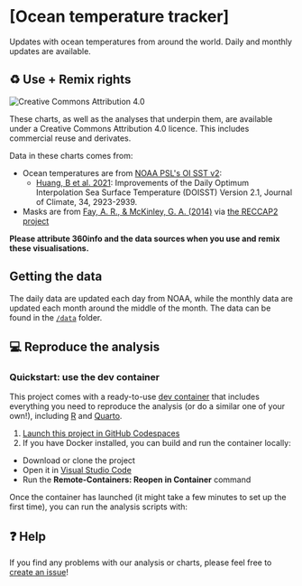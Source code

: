 # [Ocean temperature tracker]

Updates with ocean temperatures from around the world. Daily and monthly updates are available. 

## ♻️ Use + Remix rights

![[Creative Commons Attribution 4.0](https://creativecommons.org/licenses/by/4.0)](https://mirrors.creativecommons.org/presskit/buttons/80x15/png/by.png)

These charts, as well as the analyses that underpin them, are available under a Creative Commons Attribution 4.0 licence. This includes commercial reuse and derivates.

<!-- Do any of the data sources fall under a different licence? If so, describe the licence and which parts of the data fall under it here! if most of it does, change the above and replace LICENCE.md too -->

Data in these charts comes from:

* Ocean temperatures are from [NOAA PSL's OI SST v2](https://psl.noaa.gov/data/gridded/data.noaa.oisst.v2.highres.html):
  - [Huang, B et al. 2021](https://doi.org/10.1175/JCLI-D-20-0166.1): Improvements of the Daily Optimum Interpolation Sea Surface Temperature (DOISST) Version 2.1, Journal of Climate, 34, 2923-2939.
* Masks are from [Fay, A. R., & McKinley, G. A. (2014)](https://doi.org/10.5194/essd-6-273-2014) via [the RECCAP2 project](https://github.com/RECCAP2-ocean/R2-shared-resources/)

**Please attribute 360info and the data sources when you use and remix these visualisations.**

## Getting the data

The daily data are updated each day from NOAA, while the monthly data are updated each month around the middle of the month. The data can be found in the [`/data`](data) folder.

## 💻 Reproduce the analysis

### Quickstart: use the dev container

This project comes with a ready-to-use [dev container](https://code.visualstudio.com/docs/remote/containers) that includes everything you need to reproduce the analysis (or do a similar one of your own!), including [R](https://r-project.org) and [Quarto](https://quarto.org).

1. [Launch this project in GitHub Codespaces](https://github.com/codespaces/new?hide_repo_select=true&ref=main&repo=[report_codespaces_id])
2. If you have Docker installed, you can build and run the container locally:
  - Download or clone the project
  - Open it in [Visual Studio Code](https://code.visualstudio.com)
  - Run the **Remote-Containers: Reopen in Container** command

Once the container has launched (it might take a few minutes to set up the first time), you can run the analysis scripts with:

## ❓ Help

If you find any problems with our analysis or charts, please feel free to [create an issue](https://github.com/360-info/tracker-ocean-temperatures/issues/new)!
